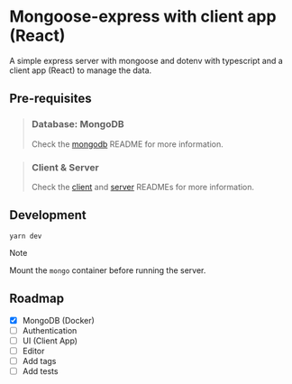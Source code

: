 # Mongoose-express with client app (React)
A simple express server with mongoose and dotenv with typescript and a client app (React) to manage the data.


## Pre-requisites
> ### Database: MongoDB
> Check the [mongodb](./mongo/README.md) README for more information.

> ### Client & Server
> Check the [client](./client/README.md) and [server](./server/README.md) READMEs for more information.

## Development
```shell
yarn dev
```

> [!NOTE]
> Mount the `mongo` container before running the server.


## Roadmap
- [x] MongoDB (Docker)
- [ ] Authentication
- [ ] UI (Client App)
- [ ] Editor
- [ ] Add tags
- [ ] Add tests
